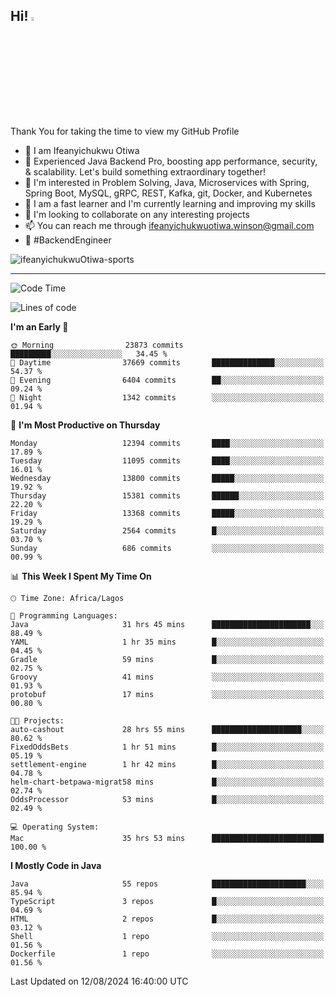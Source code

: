 <!-- BLOG-POST-LIST:START --><!-- BLOG-POST-LIST:END -->

## Hi! <img src="https://media.giphy.com/media/hvRJCLFzcasrR4ia7z/giphy.gif" width="4%"> 

Thank You for taking the time to view my GitHub Profile

- 👋 I am Ifeanyichukwu Otiwa
- 🚀 Experienced Java Backend Pro, boosting app performance, security, & scalability. Let's build something extraordinary together!
- 👀 I'm interested in Problem Solving, Java, Microservices with Spring, Spring Boot, MySQL, gRPC, REST, Kafka, git, Docker, and Kubernetes
- 🌱 I am a fast learner and I'm currently learning and improving my skills
- 💞️ I'm looking to collaborate on any interesting projects
- 📫 You can reach me through ifeanyichukwuotiwa.winson@gmail.com
- 🚀 #BackendEngineer

<p align="left" marginTop="10px"> <img src="https://komarev.com/ghpvc/?username=ifeanyichukwuOtiwa-sports&label=Profile%20views&color=0e75b6&style=for-the-badge" alt="ifeanyichukwuOtiwa-sports" /> </p>

***

<!--START_SECTION:waka-->
![Code Time](http://img.shields.io/badge/Code%20Time-2%2C767%20hrs%207%20mins-blue)

![Lines of code](https://img.shields.io/badge/From%20Hello%20World%20I%27ve%20Written-16.2%20million%20lines%20of%20code-blue)

**I'm an Early 🐤** 

```text
🌞 Morning                23873 commits       █████████░░░░░░░░░░░░░░░░   34.45 % 
🌆 Daytime                37669 commits       ██████████████░░░░░░░░░░░   54.37 % 
🌃 Evening                6404 commits        ██░░░░░░░░░░░░░░░░░░░░░░░   09.24 % 
🌙 Night                  1342 commits        ░░░░░░░░░░░░░░░░░░░░░░░░░   01.94 % 
```
📅 **I'm Most Productive on Thursday** 

```text
Monday                   12394 commits       ████░░░░░░░░░░░░░░░░░░░░░   17.89 % 
Tuesday                  11095 commits       ████░░░░░░░░░░░░░░░░░░░░░   16.01 % 
Wednesday                13800 commits       █████░░░░░░░░░░░░░░░░░░░░   19.92 % 
Thursday                 15381 commits       ██████░░░░░░░░░░░░░░░░░░░   22.20 % 
Friday                   13368 commits       █████░░░░░░░░░░░░░░░░░░░░   19.29 % 
Saturday                 2564 commits        █░░░░░░░░░░░░░░░░░░░░░░░░   03.70 % 
Sunday                   686 commits         ░░░░░░░░░░░░░░░░░░░░░░░░░   00.99 % 
```


📊 **This Week I Spent My Time On** 

```text
🕑︎ Time Zone: Africa/Lagos

💬 Programming Languages: 
Java                     31 hrs 45 mins      ██████████████████████░░░   88.49 % 
YAML                     1 hr 35 mins        █░░░░░░░░░░░░░░░░░░░░░░░░   04.45 % 
Gradle                   59 mins             █░░░░░░░░░░░░░░░░░░░░░░░░   02.75 % 
Groovy                   41 mins             ░░░░░░░░░░░░░░░░░░░░░░░░░   01.93 % 
protobuf                 17 mins             ░░░░░░░░░░░░░░░░░░░░░░░░░   00.80 % 

🐱‍💻 Projects: 
auto-cashout             28 hrs 55 mins      ████████████████████░░░░░   80.62 % 
FixedOddsBets            1 hr 51 mins        █░░░░░░░░░░░░░░░░░░░░░░░░   05.19 % 
settlement-engine        1 hr 42 mins        █░░░░░░░░░░░░░░░░░░░░░░░░   04.78 % 
helm-chart-betpawa-migrat58 mins             █░░░░░░░░░░░░░░░░░░░░░░░░   02.74 % 
OddsProcessor            53 mins             █░░░░░░░░░░░░░░░░░░░░░░░░   02.49 % 

💻 Operating System: 
Mac                      35 hrs 53 mins      █████████████████████████   100.00 % 
```

**I Mostly Code in Java** 

```text
Java                     55 repos            █████████████████████░░░░   85.94 % 
TypeScript               3 repos             █░░░░░░░░░░░░░░░░░░░░░░░░   04.69 % 
HTML                     2 repos             █░░░░░░░░░░░░░░░░░░░░░░░░   03.12 % 
Shell                    1 repo              ░░░░░░░░░░░░░░░░░░░░░░░░░   01.56 % 
Dockerfile               1 repo              ░░░░░░░░░░░░░░░░░░░░░░░░░   01.56 % 
```




 Last Updated on 12/08/2024 16:40:00 UTC
<!--END_SECTION:waka-->

<!--
<p align="center">
![trophy](https://github-profile-trophy.vercel.app/?username=ifeanyichukwuOtiwa-sports&theme=onedark) (https://github.com/ryo-ma/github-profile-trophy)
</p>
-->

<!---
ifeanyi-otiwa/ifeanyi-otiwa is a ✨ special ✨ repository because its `README.md` (this file) appears on your GitHub profile.
You can click the Preview link to take a look at your changes.
--->
